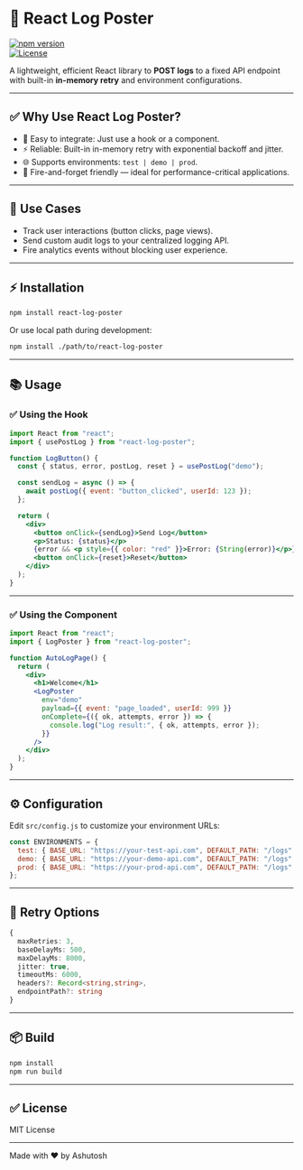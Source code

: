 # 🚀 React Log Poster

[![npm version](https://img.shields.io/npm/v/react-log-poster)](https://www.npmjs.com/package/react-log-poster)  
[![License](https://img.shields.io/npm/l/react-log-poster)](https://opensource.org/licenses/MIT)

A lightweight, efficient React library to **POST logs** to a fixed API endpoint with built-in **in-memory retry** and environment configurations.

---

## ✅ Why Use React Log Poster?

- 🔧 Easy to integrate: Just use a hook or a component.
- ⚡ Reliable: Built-in in-memory retry with exponential backoff and jitter.
- 🌐 Supports environments: `test | demo | prod`.
- 🚀 Fire-and-forget friendly — ideal for performance-critical applications.

---

## 🎯 Use Cases

- Track user interactions (button clicks, page views).
- Send custom audit logs to your centralized logging API.
- Fire analytics events without blocking user experience.

---

## ⚡ Installation

```bash
npm install react-log-poster
````

Or use local path during development:

```bash
npm install ./path/to/react-log-poster
```

---

## 📚 Usage

### ✅ Using the Hook

```jsx
import React from "react";
import { usePostLog } from "react-log-poster";

function LogButton() {
  const { status, error, postLog, reset } = usePostLog("demo");

  const sendLog = async () => {
    await postLog({ event: "button_clicked", userId: 123 });
  };

  return (
    <div>
      <button onClick={sendLog}>Send Log</button>
      <p>Status: {status}</p>
      {error && <p style={{ color: "red" }}>Error: {String(error)}</p>}
      <button onClick={reset}>Reset</button>
    </div>
  );
}
```

---

### ✅ Using the Component

```jsx
import React from "react";
import { LogPoster } from "react-log-poster";

function AutoLogPage() {
  return (
    <div>
      <h1>Welcome</h1>
      <LogPoster
        env="demo"
        payload={{ event: "page_loaded", userId: 999 }}
        onComplete={({ ok, attempts, error }) => {
          console.log("Log result:", { ok, attempts, error });
        }}
      />
    </div>
  );
}
```

---

## ⚙️ Configuration

Edit `src/config.js` to customize your environment URLs:

```js
const ENVIRONMENTS = {
  test: { BASE_URL: "https://your-test-api.com", DEFAULT_PATH: "/logs" },
  demo: { BASE_URL: "https://your-demo-api.com", DEFAULT_PATH: "/logs" },
  prod: { BASE_URL: "https://your-prod-api.com", DEFAULT_PATH: "/logs" }
};
```

---

## 🔧 Retry Options

```ts
{
  maxRetries: 3,
  baseDelayMs: 500,
  maxDelayMs: 8000,
  jitter: true,
  timeoutMs: 6000,
  headers?: Record<string,string>,
  endpointPath?: string
}
```

---

## 📦 Build

```bash
npm install
npm run build
```

---

## ✅ License

MIT License

---

Made with ❤️ by Ashutosh
